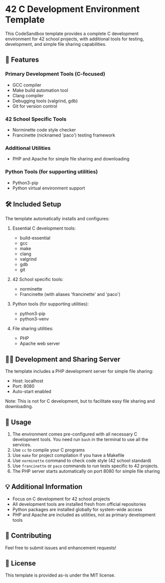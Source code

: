 # 42 C Development Environment Template

This CodeSandbox template provides a complete C development environment for 42 school projects, with additional tools for testing, development, and simple file sharing capabilities.

## 🚀 Features

### Primary Development Tools (C-focused)

- GCC compiler
- Make build automation tool
- Clang compiler
- Debugging tools (valgrind, gdb)
- Git for version control

### 42 School Specific Tools

- Norminette code style checker
- Francinette (nicknamed 'paco') testing framework

### Additional Utilities

- PHP and Apache for simple file sharing and downloading

### Python Tools (for supporting utilities)

- Python3-pip
- Python virtual environment support

## 🛠️ Included Setup

The template automatically installs and configures:

1. Essential C development tools:

   - build-essential
   - gcc
   - make
   - clang
   - valgrind
   - gdb
   - git

2. 42 School specific tools:

   - norminette
   - Francinette (with aliases 'francinette' and 'paco')

3. Python tools (for supporting utilities):

   - python3-pip
   - python3-venv

4. File sharing utilities:
   - PHP
   - Apache web server

## 🏃‍♂️ Development and Sharing Server

The template includes a PHP development server for simple file sharing:

- Host: localhost
- Port: 8080
- Auto-start enabled

Note: This is not for C development, but to facilitate easy file sharing and downloading.

## 🔧 Usage

1. The environment comes pre-configured with all necessary C development tools. You need run `bash` in the terminal to use all the services.
2. Use `cc` to compile your C programs
3. Use `make` for project compilation if you have a Makefile
4. Use `norminette` command to check code style (42 school standard)
5. Use `francinette` or `paco` commands to run tests specific to 42 projects.
6. The PHP server starts automatically on port 8080 for simple file sharing

## 💡 Additional Information

- Focus on C development for 42 school projects
- All development tools are installed fresh from official repositories
- Python packages are installed globally for system-wide access
- PHP and Apache are included as utilities, not as primary development tools

## 🤝 Contributing

Feel free to submit issues and enhancement requests!

## 📝 License

This template is provided as-is under the MIT license.
